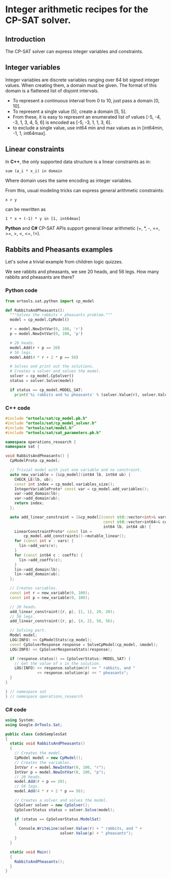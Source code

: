 # Integer arithmetic recipes for the CP-SAT solver.



## Introduction

The CP-SAT solver can express integer variables and constraints.

## Integer variables

Integer variables are discrete variables ranging over 64 bit signed integer
values. When creating them, a domain must be given. The format of this domain is
a flattened list of disjoint intervals.

-   To represent a continuous interval from 0 to 10, just pass a domain [0, 10].
-   To represent a single value (5), create a domain [5, 5].
-   From these, it is easy to represent an enumerated list of values [-5, -4,
    -3, 1, 3, 4, 5, 6] is encoded as [-5, -3, 1, 1, 3, 6].
-   to exclude a single value, use int64 min and max values as in [int64min, -1,
    1, int64max].

## Linear constraints

In **C++**, the only supported data structure is a linear constraints as in:

    sum (a_i * x_i) in domain

Where domain uses the same encoding as integer variables.

From this, usual modeling tricks can express general arithmetic constraints:

    x > y

can be rewritten as

    1 * x + (-1) * y in [1, int64max]

**Python** and **C\#** CP-SAT APIs support general linear arithmetic (+, *, -,
==, >=, >, <, <=, !=).

## Rabbits and Pheasants examples

Let's solve a trivial example from children logic quizzes.

We see rabbits and pheasants, we see 20 heads, and 56 legs. How many rabbits and
pheasants are there?

### Python code

```python
from ortools.sat.python import cp_model

def RabbitsAndPheasants():
  """Solves the rabbits + pheasants problem."""
  model = cp_model.CpModel()

  r = model.NewIntVar(0, 100, 'r')
  p = model.NewIntVar(0, 100, 'p')

  # 20 heads.
  model.Add(r + p == 20)
  # 56 legs.
  model.Add(4 * r + 2 * p == 56)

  # Solves and print out the solutions.
  # Creates a solver and solves the model.
  solver = cp_model.CpSolver()
  status = solver.Solve(model)

  if status == cp_model.MODEL_SAT:
    print('%i rabbits and %i pheasants' % (solver.Value(r), solver.Value(p)))
```

### C++ code

```cpp
#include "ortools/sat/cp_model.pb.h"
#include "ortools/sat/cp_model_solver.h"
#include "ortools/sat/model.h"
#include "ortools/sat/sat_parameters.pb.h"

namespace operations_research {
namespace sat {

void RabbitsAndPheasants() {
  CpModelProto cp_model;

  // Trivial model with just one variable and no constraint.
  auto new_variable = [&cp_model](int64 lb, int64 ub) {
    CHECK_LE(lb, ub);
    const int index = cp_model.variables_size();
    IntegerVariableProto* const var = cp_model.add_variables();
    var->add_domain(lb);
    var->add_domain(ub);
    return index;
  };

  auto add_linear_constraint = [&cp_model](const std::vector<int>& vars,
                                           const std::vector<int64>& coeffs,
                                           int64 lb, int64 ub) {
    LinearConstraintProto* const lin =
        cp_model.add_constraints()->mutable_linear();
    for (const int v : vars) {
      lin->add_vars(v);
    }
    for (const int64 c : coeffs) {
      lin->add_coeffs(c);
    }
    lin->add_domain(lb);
    lin->add_domain(ub);
  };

  // Creates variables.
  const int r = new_variable(0, 100);
  const int p = new_variable(0, 100);

  // 20 heads.
  add_linear_constraint({r, p}, {1, 1}, 20, 20);
  // 56 legs.
  add_linear_constraint({r, p}, {4, 2}, 56, 56);

  // Solving part.
  Model model;
  LOG(INFO) << CpModelStats(cp_model);
  const CpSolverResponse response = SolveCpModel(cp_model, &model);
  LOG(INFO) << CpSolverResponseStats(response);

  if (response.status() == CpSolverStatus::MODEL_SAT) {
    // Get the value of x in the solution.
    LOG(INFO) << response.solution(r) << " rabbits, and "
              << response.solution(p) << " pheasants";
  }
}

} // namespace sat
} // namespace operations_research
```

### C\# code

```cs
using System;
using Google.OrTools.Sat;

public class CodeSamplesSat
{
  static void RabbitsAndPheasants()
  {
    // Creates the model.
    CpModel model = new CpModel();
    // Creates the variables.
    IntVar r = model.NewIntVar(0, 100, "r");
    IntVar p = model.NewIntVar(0, 100, "p");
    // 20 heads.
    model.Add(r + p == 20);
    // 56 legs.
    model.Add(4 * r + 2 * p == 56);

    // Creates a solver and solves the model.
    CpSolver solver = new CpSolver();
    CpSolverStatus status = solver.Solve(model);

    if (status == CpSolverStatus.ModelSat)
    {
      Console.WriteLine(solver.Value(r) + " rabbits, and " +
                        solver.Value(p) + " pheasants");
    }
  }

  static void Main()
  {
    RabbitsAndPheasants();
  }
}
```
